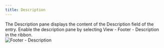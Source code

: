 ```yaml
---
title: Description
---
```

The Description pane displays the content of the Description field of the entry. Enable the description pane by selecting View - Footer - Description in the ribbon.  
![Footer - Description](https://webdevolutions.azureedge.net/docs/en/rdm/mac/clip10587.png) 
